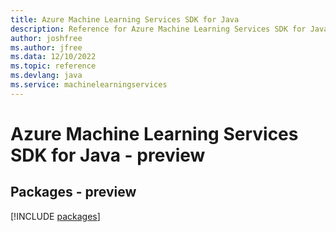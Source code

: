 ```yaml
---
title: Azure Machine Learning Services SDK for Java
description: Reference for Azure Machine Learning Services SDK for Java
author: joshfree
ms.author: jfree
ms.data: 12/10/2022
ms.topic: reference
ms.devlang: java
ms.service: machinelearningservices
---
```

# Azure Machine Learning Services SDK for Java - preview
## Packages - preview
[!INCLUDE [packages](machine-learning-services-index.md)]